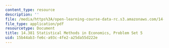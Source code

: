 ```yaml
---
content_type: resource
description: ''
file: /media/https%3A/open-learning-course-data-rc.s3.amazonaws.com/14-381-statistical-method-in-economics-fall-2018/15b44ab3fe6ca93c4fe2a25da55d222e_MIT14_381F18_PS5.pdf
file_type: application/pdf
resourcetype: Document
title: 14.381 Statistical Methods in Economics, Problem Set 5
uid: 15b44ab3-fe6c-a93c-4fe2-a25da55d222e
---
```

